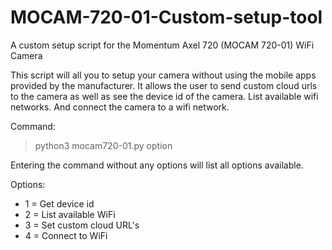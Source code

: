 # MOCAM-720-01-Custom-setup-tool
A custom setup script for the Momentum Axel 720 (MOCAM 720-01) WiFi Camera

This script will all you to setup your camera without using the mobile apps provided by the manufacturer.
It allows the user to send custom cloud urls to the camera as well as see the device id of the camera. List available wifi networks. And connect the camera to a wifi network.

Command:
  > python3 mocam720-01.py option
    
Entering the command without any options will list all options available.

Options:
* 1 = Get device id
* 2 = List available WiFi
* 3 = Set custom cloud URL's
* 4 = Connect to WiFi

